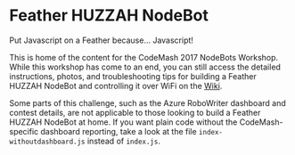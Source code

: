 # Feather HUZZAH NodeBot

Put Javascript on a Feather because... Javascript!

This is home of the content for the CodeMash 2017 NodeBots Workshop. While this workshop has come to an end, you can still access the detailed instructions, photos, and troubleshooting tips for building a Feather HUZZAH NodeBot and controlling it over WiFi on the [Wiki](https://github.com/hxlnt/feather-nodebot/wiki).

Some parts of this challenge, such as the Azure RoboWriter dashboard and contest details, are not applicable to those looking to build a Feather HUZZAH NodeBot at home. If you want plain code without the CodeMash-specific dashboard reporting, take a look at the file `index-withoutdashboard.js` instead of `index.js`.

